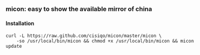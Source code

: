 ### micon: easy to show the available mirror of china

#### Installation

```
curl -L https://raw.github.com/cisiqo/micon/master/micon \
    -so /usr/local/bin/micon && chmod +x /usr/local/bin/micon && micon update
```